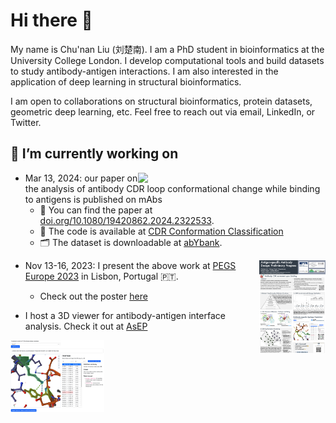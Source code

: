 # Hi there 👋

My name is Chu'nan Liu (刘楚南). I am a PhD student in bioinformatics at the University College London. I develop computational tools and build datasets to study antibody-antigen interactions. I am also interested in the application of deep learning in structural bioinformatics.

I am open to collaborations on structural bioinformatics, protein datasets, geometric deep learning, etc. Feel free to reach out via email, LinkedIn, or Twitter.

## 🔭 I’m currently working on

<img src=figures/1ikf_0P.0.gif width=300 align="right">

- Mar 13, 2024: our paper on the analysis of antibody CDR loop conformational change while binding to antigens is published on mAbs
  - :page_with_curl: You can find the paper at [doi.org/10.1080/19420862.2024.2322533](https://doi.org/10.1080/19420862.2024.2322533).
  - :robot: The code is available at [CDR Conformation Classification](https://github.com/biochunan/CDRConformationClassification)
  - :card_index_dividers: The dataset is downloadable at [abYbank](http://www.abybank.org/abdb/snapshots/abdb_20220926.zip).

<a href="https://www.linkedin.com/in/chunan-liu/details/projects/2107632729/multiple-media-viewer/?profileId=ACoAABaw1BIBZk-sKWMSz3hQLeUvJeAlW1DEBSU&treasuryMediaId=1713652376972">
    <img src=figures/poster.png height=150 align="right">
</a>

- Nov 13-16, 2023: I present the above work at [PEGS Europe 2023](https://www.pegsummiteurope.com/) in Lisbon, Portugal :portugal:.
  - Check out the poster [here](https://www.linkedin.com/in/chunan-liu/details/projects/2107632729/multiple-media-viewer/?profileId=ACoAABaw1BIBZk-sKWMSz3hQLeUvJeAlW1DEBSU&treasuryMediaId=1713652376972)

- I host a 3D viewer for antibody-antigen interface analysis. Check it out at [AsEP](https://walle.abycloud.net)

<a href="https://walle.abycloud.net">
    <img src=figures/viewer.png width=150 align="left">
</a>
